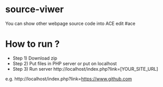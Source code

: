 # source-viwer
You can show other webpage source code into ACE edit #ace

# How to run ?
* Step 1) Download zip
* Step 2) Put files in PHP server or put on localhost
* Step 3) Run server http://localhost/index.php?link=[YOUR_SITE_URL]

 e.g. http://localhost/index.php?link=https://www.github.com



